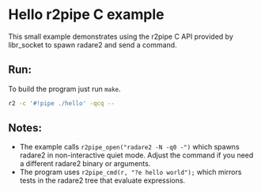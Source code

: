 # Hello r2pipe C example

This small example demonstrates using the r2pipe C API
provided by libr_socket to spawn radare2 and send a command.

## Run:

To build the program just run `make`.

```bash
r2 -c '#!pipe ./hello' -qcq --
```

## Notes:

- The example calls `r2pipe_open("radare2 -N -q0 -")` which spawns radare2 in non-interactive quiet mode. Adjust the command if you need a different radare2 binary or arguments.
- The program uses `r2pipe_cmd(r, "?e hello world");` which mirrors tests in the radare2 tree that evaluate expressions.
